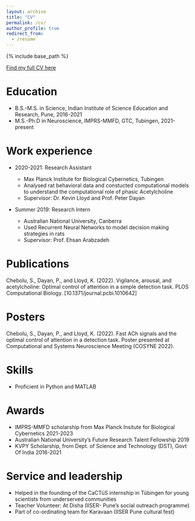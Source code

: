 ```yaml
---
layout: archive
title: "CV"
permalink: /cv/
author_profile: true
redirect_from:
  - /resume
---
```


{% include base_path %}

[Find my full CV here](http://academicpages.github.io/files/CV.pdf)

Education
======
* B.S.-M.S. in Science, Indian Institute of Science Education and Research, Pune, 2016-2021
* M.S.-Ph.D in Neuroscience, IMPRS-MMFD, GTC, Tubingen, 2021-present

Work experience
======
* 2020-2021: Research Assistant
  * Max Planck Institute for Biological Cybernetics, Tubingen
  * Analysed rat behavioral data and constucted computational models to understand the computational role of phasic Acetylcholine
  * Supervisor: Dr. Kevin Lloyd and Prof. Peter  Dayan

* Summer 2019: Research Intern
  * Australian National University, Canberra
  * Used Recurrent Neural Networks to model decision making strategies in rats
  * Supervisor: Prof. Ehsan Arabzadeh 

Publications
======
Chebolu, S., Dayan, P., and Lloyd, K. (2022). Vigilance, arousal, and acetylcholine: Optimal control of attention in a simple detection task.  PLOS Computational Biology. [10.1371/journal.pcbi.1010642]

Posters
======
Chebolu, S., Dayan, P., and Lloyd, K. (2022). Fast ACh signals and the optimal control of attention in a detection task. Poster presented at Computational and Systems Neuroscience Meeting (COSYNE 2022).   

Skills
======
* Proficient in Python and MATLAB 

Awards
======
* IMPRS-MMFD scholarship from Max Planck Insitute for Biological Cybernetics 2021-2023
* Australian National University’s Future Research Talent Fellowship 2019
* KVPY Scholarship, from Dept. of Science and Technology (DST), Govt Of India 2016-2021
  
Service and leadership
======
* Helped in the founding of the CaCTüS internship in Tübingen for young scientists from underserved communities  
* Teacher Volunteer: At Disha (IISER- Pune’s social outreach programme)
* Part of co-ordinating team for Karavaan (IISER Pune cultural fest)
